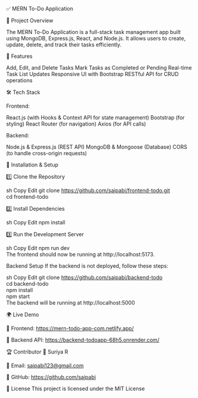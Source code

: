 ✅ MERN To-Do Application

📌 Project Overview

The MERN To-Do Application is a full-stack task management app built using MongoDB, Express.js, React, and Node.js. It allows users to create, update, delete, and track their tasks efficiently.

🚀 Features

Add, Edit, and Delete Tasks
Mark Tasks as Completed or Pending
Real-time Task List Updates
Responsive UI with Bootstrap
RESTful API for CRUD operations

🛠️ Tech Stack

Frontend:

React.js (with Hooks & Context API for state management)
Bootstrap (for styling)
React Router (for navigation)
Axios (for API calls)

Backend:

Node.js & Express.js (REST API)
MongoDB & Mongoose (Database)
CORS (to handle cross-origin requests)

🔧 Installation & Setup

1️⃣ Clone the Repository

sh
Copy
Edit
git clone https://github.com/saipabi/frontend-todo.git  
cd frontend-todo  

2️⃣ Install Dependencies

sh
Copy
Edit
npm install  

3️⃣ Run the Development Server

sh
Copy
Edit
npm run dev  
The frontend should now be running at http://localhost:5173.

Backend Setup
If the backend is not deployed, follow these steps:

sh
Copy
Edit
git clone https://github.com/saipabi/backend-todo  
cd backend-todo  
npm install  
npm start  
The backend will be running at http://localhost:5000


🌍 Live Demo

🔗 Frontend: https://mern-todo-app-com.netlify.app/

🔗 Backend API: https://backend-todoapp-68h5.onrender.com/



🏆 Contributor
👤 Suriya R

📧 Email: saipabi123@gmail.com

🔗 GitHub: https://github.com/saipabi


📜 License
This project is licensed under the MIT License
